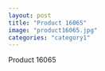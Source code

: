 ```yaml
---
layout: post
title: "Product 16065"
image: "product16065.jpg"
categories: "category1"
---
```

Product 16065
